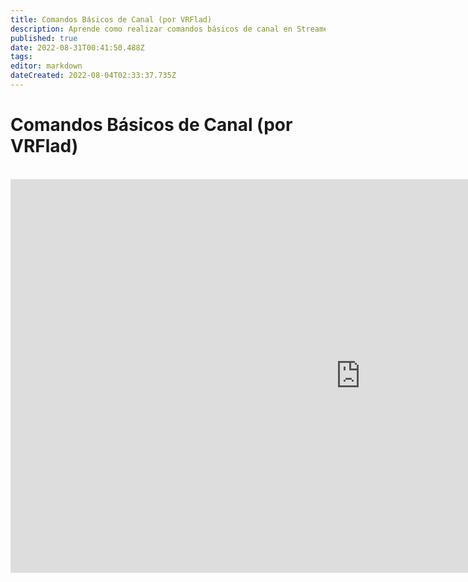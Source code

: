 ```yaml
---
title: Comandos Básicos de Canal (por VRFlad)
description: Aprende como realizar comandos básicos de canal en Streamer.bot.
published: true
date: 2022-08-31T00:41:50.488Z
tags: 
editor: markdown
dateCreated: 2022-08-04T02:33:37.735Z
---
```


# Comandos Básicos de Canal (por VRFlad)
<br>
<iframe width="1120" height="630" src="https://www.youtube.com/embed/ZXB6AMzdxxo" title="YouTube video player" frameborder="0" allow="accelerometer; autoplay; clipboard-write; encrypted-media; gyroscope; picture-in-picture" allowfullscreen></iframe>